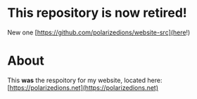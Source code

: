 # This repository is now retired!
New one [https://github.com/polarizedions/website-src](here!)

# About
This **was** the respoitory for my website, located here: [https://polarizedions.net](https://polarizedions.net)
